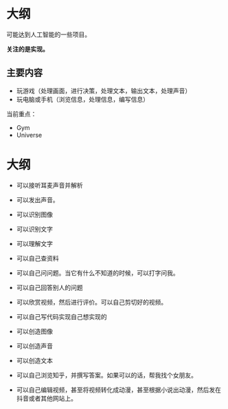 # 大纲

可能达到人工智能的一些项目。

**关注的是实现。**


## 主要内容

- 玩游戏（处理画面，进行决策，处理文本，输出文本，处理声音）
- 玩电脑或手机（浏览信息，处理信息，编写信息）



当前重点：

- Gym
- Universe


# 大纲

- 可以接听耳麦声音并解析
- 可以发出声音。

- 可以识别图像
- 可以识别文字
- 可以理解文字



- 可以自己查资料
- 可以自己问问题。当它有什么不知道的时候，可以打字问我。
- 可以自己回答别人的问题
- 可以欣赏视频，然后进行评价。可以自己剪切好的视频。
- 可以自己写代码实现自己想实现的
- 可以创造图像
- 可以创造声音
- 可以创造文本
- 可以自己浏览知乎，并撰写答案。如果可以的话，帮我找个女朋友。
- 可以自己编辑视频，甚至将视频转化成动漫，甚至根据小说出动漫，然后发在抖音或者其他网站上。
